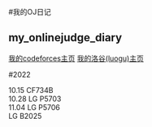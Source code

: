 #我的OJ日记
## my_onlinejudge_diary

[我的codeforces主页](https://codeforces.com/profile/yanboishere)
[我的洛谷(luogu)主页](https://www.luogu.com.cn/user/426741)

#2022

10.15 CF734B <br>
10.28 LG P5703 <br>
11.04 LG P5706 <br>
      LG B2025 

